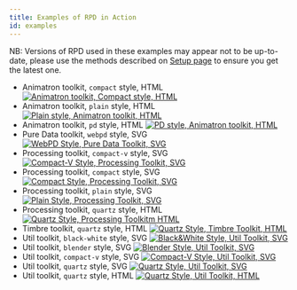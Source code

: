 ```yaml
---
title: Examples of RPD in Action
id: examples
---
```


NB: Versions of RPD used in these examples may appear not to be up-to-date, please use the methods described on [Setup page](./sections/setup.html) to ensure you get the latest one.

* <span>Animatron toolkit, <code>compact</code> style, HTML</span> [![Animatron toolkit, Compact style, HTML](./assets/example-anm-compact.png)](./examples/anm-compact.html)
* <span>Animatron toolkit, <code>plain</code> style, HTML</span> [![Plain style, Animatron toolkit, HTML](./assets/example-anm-plain.png)](./examples/anm-plain.html)
* <span>Animatron toolkit, <code>pd</code> style, HTML</span> [![PD style, Animatron toolkit, HTML](./assets/example-anm.png)](./examples/anm.html)
* <span>Pure Data toolkit, <code>webpd</code> style, SVG</span> [![WebPD Style, Pure Data Toolkit, SVG](./assets/example-pd.png)](./examples/pd.html)
* <span>Processing toolkit, <code>compact-v</code> style, SVG</span> [![Compact-V Style, Processing Toolkit, SVG](./assets/example-processing-compact-v.png)](./examples/processing-compact-v.html)
* <span>Processing toolkit, <code>compact</code> style, SVG</span> [![Compact Style, Processing Toolkit, SVG](./assets/example-processing-compact.png)](./examples/processing-compact.html)
* <span>Processing toolkit, <code>plain</code> style, SVG</span> [![Plain Style, Processing Toolkit, SVG](./assets/example-processing-plain.png)](./examples/processing-plain.html)
* <span>Processing toolkit, <code>quartz</code> style, HTML</span> [![Quartz Style, Processing Toolkitm HTML](./assets/example-processing.png)](./examples/processing.html)
* <span>Timbre toolkit, <code>quartz</code> style, HTML</span> [![Quartz Style, Timbre Toolkit, HTML](./assets/example-timbre.png)](./examples/timbre.html)
* <span>Util toolkit, <code>black-white</code> style, SVG</span> [![Black&White Style, Util Toolkit, SVG](./assets/example-util-black-white.png)](./examples/util-black-white.html)
* <span>Util toolkit, <code>blender</code> style, SVG</span> [![Blender Style, Util Toolkit, SVG](./assets/example-util-blender.png)](./examples/util-blender.html)
* <span>Util toolkit, <code>compact-v</code> style, SVG</span> [![Compact-V Style, Util Toolkit, SVG](./assets/example-util-compact-v.png)](./examples/util-compact-v.html)
* <span>Util toolkit, <code>quartz</code> style, SVG</span> [![Quartz Style, Util Toolkit, SVG](./assets/example-util-compact-v.png)](./examples/util-svg.html)
* <span>Util toolkit, <code>quartz</code> style, HTML</span> [![Quartz Style, Util Toolkit, HTML](./assets/example-util.png)](./examples/util.html)

<!-- TODO: example for every style with every possible renderer -->
